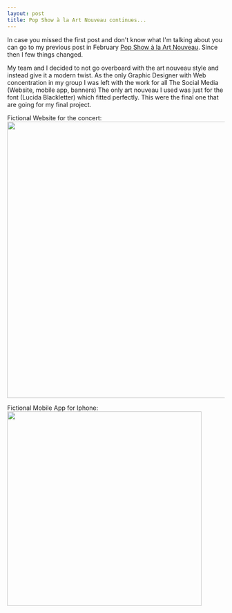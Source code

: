 ```yaml
---
layout: post
title: Pop Show à la Art Nouveau continues...
---
```



In case you missed the first post and don't know what I'm talking about you can go to my previous post in February 
[Pop Show à la Art Nouveau](http://valesbc.me/artnouveau/). Since then I few things changed.

My team and I decided to not go overboard with the art nouveau style and instead give it a modern twist. As the only Graphic Designer with Web concentration in my group I was left with the work for all The Social Media (Website, mobile app, banners)
The only art nouveau I used was just for the font (Lucida Blackletter) which fitted perfectly. This were the final one that are going for my final project. 


Fictional Website for the concert:
<img src="https://farm8.staticflickr.com/7606/16658815749_f7d16cbd93_b.jpg" height="640" widht="480">





Fictional Mobile App for Iphone:
<img src="https://farm9.staticflickr.com/8713/16657613350_8aca05fb76_b.jpg" height="450" widht="800">
